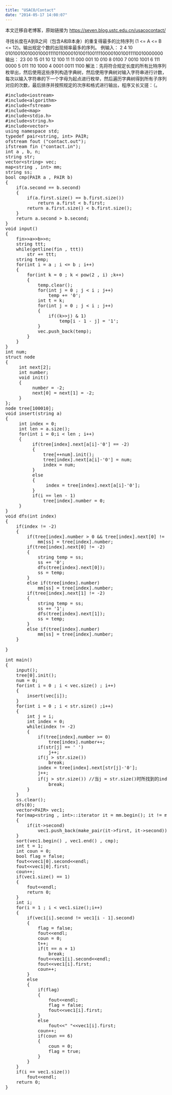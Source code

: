 ```yaml
---
title: "USACO/Contact"
date: "2014-05-17 14:08:07"
---
```


本文迁移自老博客，原始链接为 <https://seven.blog.ustc.edu.cn/usacocontact/>

寻找长度在A到B之间（包含A和B本身）的重复得最多的比特序列 (1 <= A <= B <= 12)。输出规定个数的出现频率最多的序列。
例输入：
2 4 10
01010010010001000111101100001010011001111000010010011110010000000
输出：
23
00
15
01 10
12
100
11
11 000 001
10
010
8
0100
7
0010 1001
6
111 0000
5
011 110 1000
4
0001 0011 1100
解法：先将符合规定长度的所有比特序列枚举出，然后使用这些序列构造字典树，然后使用字典树对输入字符串进行计数，每次以输入字符串的下一个字母为起点进行枚举，然后遍历字典树得到所有子序列对应的次数，最后排序并按照规定的次序和格式进行输出，程序又长又搓：（。
<pre class = "brush :[cpp]">
#include&lt;iostream&gt;
#include&lt;algorithm&gt;
#include&lt;fstream&gt;
#include&lt;map&gt;
#include&lt;stdio.h&gt;
#include&lt;string.h&gt;
#include&lt;vector&gt;
using namespace std;
typedef pair&lt;string, int&gt; PAIR;
ofstream fout ("contact.out");
ifstream fin ("contact.in");
int a , b, n;
string str;
vector&lt;string&gt; vec;
map&lt;string , int&gt; mm;
string ss;
bool cmp(PAIR a , PAIR b)
{
    if(a.second == b.second)
    {
        if(a.first.size() == b.first.size())
            return a.first < b.first;
        return a.first.size() < b.first.size();
    }
    return a.second > b.second;
}
void input()
{
	fin&gt;&gt;a&gt;&gt;b&gt;&gt;n;
	string ttt;
	while(getline(fin , ttt))
        str += ttt;
	string temp;
	for(int i = a ; i <= b ; i++)
	{
		for(int k = 0 ; k < pow(2 , i) ;k++)
		{
			temp.clear();
			for(int j = 0 ; j < i ; j++)
				temp += '0';
			int t = k;
			for(int j = 0 ; j < i ; j++)
			{
				if((k&gt;&gt;j) & 1)
					temp[i - 1 - j] = '1';
			}
			vec.push_back(temp);
		}
	}
}
int num;
struct node
{
     int next[2];
     int number;
     void init()
     {
          number = -2;
          next[0] = next[1] = -2;
     }
};
node tree[100010];
void insert(string a)
{
     int index = 0;
     int len = a.size();
     for(int i = 0;i < len ; i++)
     {
          if(tree[index].next[a[i]-'0'] == -2)
          {
			  tree[++num].init();
			  tree[index].next[a[i]-'0'] = num;
			  index = num;
          }
          else
          {
               index = tree[index].next[a[i]-'0'];
          }
		  if(i == len - 1)
			  tree[index].number = 0;
     }
}
void dfs(int index)
{
    if(index != -2)
    {
        if(tree[index].number > 0 && tree[index].next[0] != -2 && tree[index].next[1] != -2)
            mm[ss] = tree[index].number;
        if(tree[index].next[0] != -2)
        {
            string temp = ss;
            ss += '0';
            dfs(tree[index].next[0]);
            ss = temp;
        }
        else if(tree[index].number)
            mm[ss] = tree[index].number;
        if(tree[index].next[1] != -2)
        {
            string temp = ss;
            ss += '1';
            dfs(tree[index].next[1]);
            ss = temp;
        }
        else if(tree[index].number)
            mm[ss] = tree[index].number;
    }

}

int main()
{
	input();
	tree[0].init();
	num = 0;
	for(int i = 0 ; i < vec.size() ; i++)
	{
		insert(vec[i]);
	}
	for(int i = 0 ; i < str.size() ;i++)
	{
		int j = i;
		int index = 0;
	    while(index != -2)
		{
	    	if(tree[index].number >= 0)
				tree[index].number++;
            if(str[j] == ' ')
                j++;
            if(j > str.size())
                break;
			index = tree[index].next[str[j]-'0'];
			j++;
			if(j > str.size()) //当j = str.size()时所找到的index无效，退出
                break;
		}
	}
	ss.clear();
	dfs(0);
	vector&lt;PAIR&gt; vec1;
    for(map&lt;string , int&gt;::iterator it = mm.begin(); it != mm.end(); it++)
    {
        if(it->second)
            vec1.push_back(make_pair(it->first, it->second));
    }
    sort(vec1.begin() , vec1.end() , cmp);
    int t = 1;
    int coun = 0;
    bool flag = false;
    fout&lt;&lt;vec1[0].second&lt;&lt;endl;
    fout&lt;&lt;vec1[0].first;
    coun++;
    if(vec1.size() == 1)
    {
        fout&lt;&lt;endl;
        return 0;
    }
    int i;
    for(i = 1 ; i < vec1.size();i++)
    {
        if(vec1[i].second != vec1[i - 1].second)
        {
            flag = false;
            fout&lt;&lt;endl;
            coun = 0;
            t++;
            if(t == n + 1)
                break;
            fout&lt;&lt;vec1[i].second&lt;&lt;endl;
            fout&lt;&lt;vec1[i].first;
            coun++;
        }
        else
        {
            if(flag)
            {
                fout&lt;&lt;endl;
                flag = false;
                fout&lt;&lt;vec1[i].first;
            }
            else
                fout&lt;&lt;" "&lt;&lt;vec1[i].first;
            coun++;
            if(coun == 6)
            {
                coun = 0;
                flag = true;
            }
        }
    }
    if(i == vec1.size())
        fout&lt;&lt;endl;
	return 0;
}
</pre>
